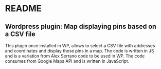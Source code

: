 # README

## Wordpress plugin: Map displaying pins based on a CSV file

This plugin once installed in WP, allows to select a CSV file with addresses and coordinates and display those pins in a map. The code is written in JS and is a variation
from Alex Serrano code to be used in WP. The code consumes from Google Maps API and is written in JavaScript. 
